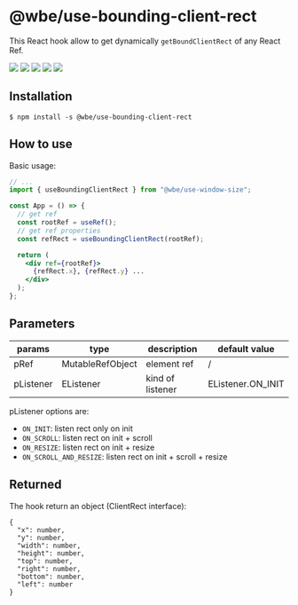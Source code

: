 # @wbe/use-bounding-client-rect

This React hook allow to get dynamically `getBoundClientRect` of any React Ref.

![](https://img.shields.io/npm/v/@wbe/use-bounding-client-rect/latest.svg)
![](https://img.shields.io/bundlephobia/minzip/@wbe/use-bounding-client-rect.svg)
![](https://img.shields.io/david/willybrauner/libraries.svg?path=packages%2Freact-hooks%2Fuse-bounding-client-rect)
![](https://img.shields.io/npm/dt/@wbe/use-bounding-client-rect.svg)
![](https://img.shields.io/npm/l/@wbe/use-bounding-client-rect.svg)

## Installation

```shell script
$ npm install -s @wbe/use-bounding-client-rect
```

## How to use

Basic usage:

```jsx
// ...
import { useBoundingClientRect } from "@wbe/use-window-size";

const App = () => {
  // get ref
  const rootRef = useRef();
  // get ref properties
  const refRect = useBoundingClientRect(rootRef);

  return (
    <div ref={rootRef}>
      {refRect.x}, {refRect.y} ...
    </div>
  );
};
```

## Parameters

| params    | type                          | description      | default value     |
| --------- | ----------------------------- | ---------------- | ----------------- |
| pRef      | MutableRefObject<HTMLElement> | element ref      | /                 |
| pListener | EListener                     | kind of listener | EListener.ON_INIT |

pListener options are:

- `ON_INIT`: listen rect only on init
- `ON_SCROLL`: listen rect on init + scroll
- `ON_RESIZE`: listen rect on init + resize
- `ON_SCROLL_AND_RESIZE`: listen rect on init + scroll + resize

## Returned

The hook return an object (ClientRect interface):

```
{
  "x": number,
  "y": number,
  "width": number,
  "height": number,
  "top": number,
  "right": number,
  "bottom": number,
  "left": number
}
```
